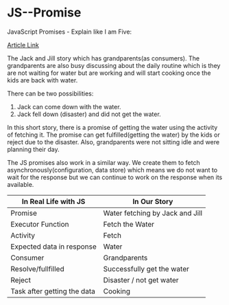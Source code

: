 # JS--Promise

JavaScript Promises - Explain like I am Five:

[Article Link](https://blog.greenroots.info/javascript-promises-explain-like-i-am-five)

The Jack and Jill story which has grandparents(as consumers). The grandparents are also busy discussing about the daily routine which is they are not waiting for water but are working and will start cooking once the kids are back with water.

There can be two possibilities: 
1. Jack can come down with the water.
2. Jack fell down (disaster) and did not get the water.

In this short story, there is a promise of getting the water using the activity of fetching it. The promise can get fulfilled(getting the water) by the kids or reject due to the disaster. Also, grandparents were not sitting idle and were planning their day.

The JS promises also work in a similar way. We create them to fetch asynchronously(configuration, data store) which means we do not want to wait for the response but we can continue to work on the response when its available. <br>

<table>
<thead>
  <tr>
    <th>In Real Life with JS</th>
    <th>In Our Story</th>
  </tr>
</thead>
<tbody>
  <tr>
    <td>Promise </td>
    <td>Water fetching by Jack and Jill</td>
  </tr>
  <tr>
    <td>Executor Function </td>
    <td>Fetch the Water </td>
  </tr>
  <tr>
    <td>Activity</td>
    <td>Fetch</td>
  </tr>
  <tr>
    <td>Expected data in response </td>
    <td>Water</td>
  </tr>
  <tr>
    <td>Consumer </td>
    <td>Grandparents </td>
  </tr>
  <tr>
    <td>Resolve/fullfilled</td>
    <td>Successfully get the water </td>
  </tr>
  <tr>
    <td>Reject </td>
    <td>Disaster / not get water</td>
  </tr>
  <tr>
    <td>Task after getting the data </td>
    <td>Cooking</td>
  </tr>
</tbody>
</table>

